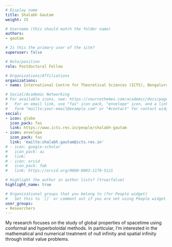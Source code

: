 ```yaml
---
# Display name
title: Shalabh Gautam
weight: 15

# Username (this should match the folder name)
authors:
- gautam

# Is this the primary user of the site?
superuser: false

# Role/position
role: Postdoctoral Fellow

# Organizations/Affiliations
organizations:
- name: International Centre for Theoretical Sciences (ICTS), Bengaluru

# Social/Academic Networking
# For available icons, see: https://sourcethemes.com/academic/docs/page-builder/#icons
#   For an email link, use "fas" icon pack, "envelope" icon, and a link in the
#   form "mailto:your-email@example.com" or "#contact" for contact widget.
social:
- icon: globe
  icon_pack: fas
  link: https://www.icts.res.in/people/shalabh-gautam
- icon: envelope
  icon_pack: fas
  link: 'mailto:shalabh.gautam@icts.res.in'
# - icon: google-scholar
#   icon_pack: ai
#   link: 
# - icon: orcid
#   icon_pack: fab
#   link: https://orcid.org/0000-0003-1170-5121

# Highlight the author in author lists? (true/false)
highlight_name: true

# Organizational groups that you belong to (for People widget)
#   Set this to `[]` or comment out if you are not using People widget.
user_groups:
- Researchers
---
```


My research focuses on the study of global properties of spacetime using conformal and hyperboloidal methods. In particular, I’m interested in the mathematical and numerical treatment of null infinity and spatial infinity through initial value problems.
